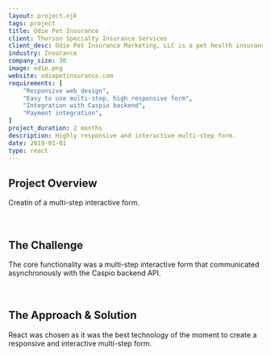 ```yaml
---
layout: project.njk
tags: project
title: Odie Pet Insurance
client: Thorson Specialty Insurance Services
client_desc: Odie Pet Insurance Marketing, LLC is a pet health insurance program administered by Thorson Specialty Insurance Services, Inc.
industry: Insurance
company_size: 30
image: odie.png
website: odiepetinsurance.com
requirements: [
    "Responsive web design",
    "Easy to use multi-step, high responsive form",
    "Integration with Caspio backend",
    "Payment integration",
]
project_duration: 2 months
description: Highly responsive and interactive multi-step form.
date: 2019-01-01
type: react
---
```


## Project Overview
Creatin of a multi-step interactive form.
\
&nbsp;
\
&nbsp;
## The Challenge
The core functionality was a multi-step interactive form that communicated asynchronously with the Caspio backend API.
\
&nbsp;
\
&nbsp;
## The Approach & Solution
React was chosen as it was the best technology of the moment to create a responsive and interactive multi-step form.